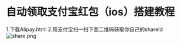 # 自动领取支付宝红包（ios）搭建教程
1.下载Alipay.html 
2.用支付宝扫一扫下面二维码获取你自己的shareId
![share.png](https://vip2.loli.io/2022/09/26/LtVNHdh5A16aFOu.png)

